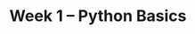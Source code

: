 ---
title: Week 1 – Python Basics
weekNumber: 1
days:
    - date: 2025-9-29
      events: 
        - name: LEC 2
          type: lecture
          title: Expressions and Data Types
          url:
          html:
          podcast:
          readings:
            - name: BPD 1-6
              url: https://notes.dsc10.com/01-getting_started/tools.html
          keywords: Jupyter notebooks, expressions, variables, assignment, functions, int, float
        - name: DISC 1
          type: disc
          title: Getting Started with Jupyter Notebooks
          url:
    - date: 2025-10-1
      events: 
        - name: LEC 3
          type: lecture
          title: Strings, Lists, and Arrays
          url:
          html:
          podcast:
          readings:
            - name: BPD 7-8
              url: https://notes.dsc10.com/02-data_sets/arrays.html
            - name: CIT 14.1
              url: https://inferentialthinking.com/chapters/14/1/Properties_of_the_Mean.html
          keywords: string methods, mean, median, lists, arrays, array arithmetic
    - date: 2025-10-2
      events:
        - name: PRE
          type: survey
          title: Pretest
          url: https://practice.dsc10.com/pretest/index.html
        - name: LAB 0
          type: lab
          title: Expressions and Data Types
          url:
    - date: 2025-10-3
      events: 
        - name: LEC 4
          type: lecture
          title: Arrays and DataFrames
          url:
          html:
          podcast:
          readings:
            - name: BPD 9
              url: https://notes.dsc10.com/02-data_sets/accessing.html
          keywords: array methods, np.arange, .read_csv, .get, .assign, .sort_values, .iloc, .loc, index
---